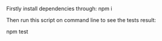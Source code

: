 
Firstly install dependencies through:
npm i

Then run this script on command line to see the tests result:

npm test

